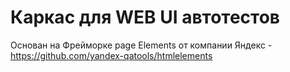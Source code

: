 # Каркас для WEB UI автотестов

Основан на Фрейморке page Elements от компании Яндекс - https://github.com/yandex-qatools/htmlelements
